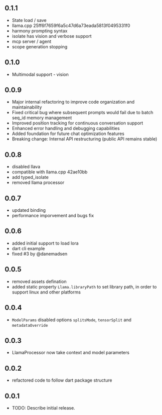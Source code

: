 ## 0.1.1
* State load / save
* llama.cpp 25ff6f7659f6a5c47d6a73eada5813f0495331f0
* harmony prompting syntax
* isolate has vision and verbose support 
* mcp server / agent
* scope generation stopping

## 0.1.0
* Multimodal support - vision

## 0.0.9
* Major internal refactoring to improve code organization and maintainability
* Fixed critical bug where subsequent prompts would fail due to batch seq_id memory management
* Improved position tracking for continuous conversation support
* Enhanced error handling and debugging capabilities
* Added foundation for future chat optimization features
* Breaking change: Internal API restructuring (public API remains stable)

## 0.0.8
* disabled llava
* compatible with llama.cpp 42ae10bb
* add typed_isolate
* removed llama processor

## 0.0.7
* updated binding
* performance imporvement and bugs fix

## 0.0.6

* added initial support to load lora
* dart cli example
* fixed #3 by @danemadsen

## 0.0.5

* removed assets defination
* added static property `Llama.libraryPath` to set library path, in order to support linux and other platforms

## 0.0.4

* `ModelParams` disabled options `splitsMode`, `tensorSplit` and `metadataOverride`

## 0.0.3

* LlamaProcessor now take context and model parameters

## 0.0.2

* refactored code to follow dart package structure

## 0.0.1

* TODO: Describe initial release.
